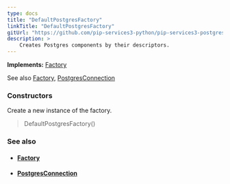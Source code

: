```yaml
---
type: docs
title: "DefaultPostgresFactory"
linkTitle: "DefaultPostgresFactory"
gitUrl: "https://github.com/pip-services3-python/pip-services3-postgres-python"
description: > 
    Creates Postgres components by their descriptors.
---
```


**Implements:** [Factory](../../../components/build/factory)

See also [Factory](../../../components/build/factory), [PostgresConnection](../../connect/postgres_connection) 

### Constructors

Create a new instance of the factory.

> DefaultPostgresFactory()


### See also
- #### [Factory](../../../components/build/factory)
- #### [PostgresConnection](../../connect/postgres_connection)

